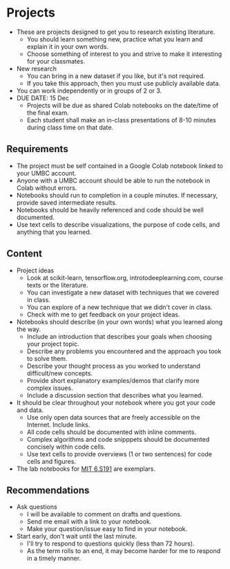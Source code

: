 
# Projects

* These are projects designed to get you to research existing literature.
    * You should learn something new, practice what you learn and explain it in your own words.
    * Choose something of interest to you and strive to make it interesting for your classmates.
* New research
    * You can bring in a new dataset if you like, but it's not required.
    * If you take this approach, then you must use publicly available data.
* You can work independently or in groups of 2 or 3.
* DUE DATE: 15 Dec
    * Projects will be due as shared Colab notebooks on the date/time of the final exam.
    * Each student shall make an in-class presentations of 8-10 minutes during class time on that date.

## Requirements

* The project must be self contained in a Google Colab notebook linked to your UMBC account.
* Anyone with a UMBC account should be able to run the notebook in Colab without errors.
* Notebooks should run to completion in a couple minutes. If necessary, provide saved intermediate results.
* Notebooks should be heavily referenced and code should be well documented.
* Use text cells to describe visualizations, the purpose of code cells, and anything that you learned.

## Content

* Project ideas
    * Look at scikit-learn, tensorflow.org, introtodeeplearning.com, course texts or the literature.
    * You can investigate a new dataset with techniques that we covered in class.
    * You can explore of a new technique that we didn't cover in class.
    * Check with me to get feedback on your project ideas.
* Notebooks should describe (in your own words) what you learned along the way.
    * Include an introduction that describes your goals when choosing your project topic.
    * Describe any problems you encountered and the approach you took to solve them.
    * Describe your thought process as you worked to understand difficult/new concepts.
    * Provide short explanatory examples/demos that clarify more complex issues.
    * Include a discussion section that describes what you learned.
* It should be clear throughout your notebook where you got your code and data. 
    * Use only open data sources that are freely accessible on the Internet. Include links.
    * All code cells should be documented with inline comments.
    * Complex algorithms and code snipppets should be documented concisely within code cells.
    * Use text cells to provide overviews (1 or two sentences) for code cells and figures.
* The lab notebooks for [MIT 6.S191](www.introtodeeplearning.com) are exemplars.

## Recommendations

* Ask questions
    * I will be available to comment on drafts and questions.
    * Send me email with a link to your notebook.
    * Make your question/issue easy to find in your notebook.
* Start early, don't wait until the last minute.
    * I'll try to respond to questions quickly (less than 72 hours).
    * As the term rolls to an end, it may become harder for me to respond in a timely manner. 
